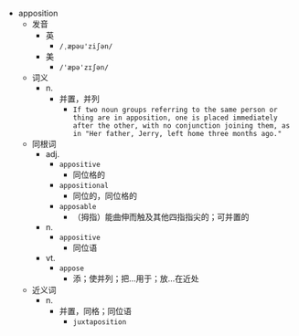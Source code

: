 - apposition
  - 发音
    - 英
      - `/ˌæpəu'ziʃən/`
    - 美
      - `/'æpə'zɪʃən/`
  - 词义
    - n.
      - 并置，并列
        - `If two noun groups referring to the same person or thing are in apposition, one is placed immediately after the other, with no conjunction joining them, as in "Her father, Jerry, left home three months ago." `
  - 同根词
    - adj.
      - `appositive`
        - 同位格的
      - `appositional`
        - 同位的，同位格的
      - `apposable`
        - （拇指）能曲伸而触及其他四指指尖的；可并置的
    - n.
      - `appositive`
        - 同位语
    - vt.
      - `appose`
        - 添；使并列；把…用于；放…在近处
  - 近义词
    - n.
      - 并置，同格；同位语
        - `juxtaposition`
